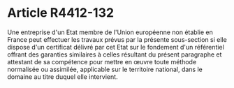 # Article R4412-132

Une entreprise d'un Etat membre de l'Union européenne non établie en France peut effectuer les travaux prévus par la présente sous-section si elle dispose d'un certificat délivré par cet Etat sur le fondement d'un référentiel offrant des garanties similaires à celles résultant du présent paragraphe et attestant de sa compétence pour mettre en œuvre toute méthode normalisée ou assimilée, applicable sur le territoire national, dans le domaine au titre duquel elle intervient.